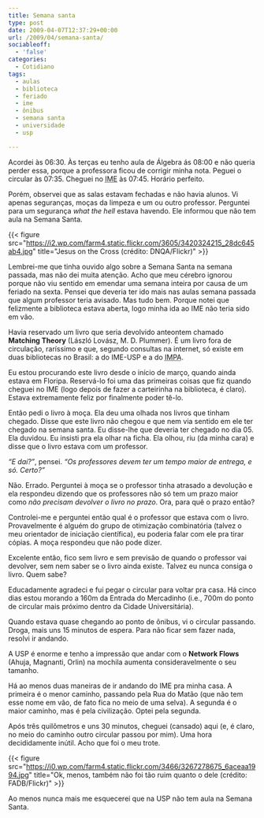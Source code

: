 ```yaml
---
title: Semana santa
type: post
date: 2009-04-07T12:37:29+00:00
url: /2009/04/semana-santa/
sociableoff:
  - 'false'
categories:
  - Cotidiano
tags:
  - aulas
  - biblioteca
  - feriado
  - ime
  - ônibus
  - semana santa
  - universidade
  - usp

---
```

Acordei às 06:30. Às terças eu tenho aula de Álgebra ás 08:00 e não queria perder essa, porque a professora ficou de corrigir minha nota. Peguei o circular às 07:35. Cheguei no <acronym title="Instituto de Matemática e Estatística">IME</acronym> às 07:45. Horário perfeito.

Porém, observei que as salas estavam fechadas e não havia alunos. Vi apenas seguranças, moças da limpeza e um ou outro professor. Perguntei para um segurança _what the hell_ estava havendo. Ele informou que não tem aula na Semana Santa.

{{< figure src="https://i2.wp.com/farm4.static.flickr.com/3605/3420324215_28dc645ab4.jpg" title="Jesus on the Cross (crédito: DNQA/Flickr)" >}}

Lembrei-me que tinha ouvido algo sobre a Semana Santa na semana passada, mas não dei muita atenção. Acho que meu cérebro ignorou porque não viu sentido em emendar uma semana inteira por causa de um feriado na sexta. Pensei que deveria ter ido mais nas aulas semana passada que algum professor teria avisado. Mas tudo bem. Porque notei que felizmente a biblioteca estava aberta, logo minha ida ao IME não teria sido em vão.

Havia reservado um livro que seria devolvido anteontem chamado **Matching Theory** (László Lovász, M. D. Plummer). É um livro fora de circulação, raríssimo e que, segundo consultas na internet, só existe em duas bibliotecas no Brasil: a do IME-USP e a do <acronym title="Instituto de Matemática Pura e Aplicada">IMPA</acronym>.

Eu estou procurando este livro desde o início de março, quando ainda estava em Floripa. Reservá-lo foi uma das primeiras coisas que fiz quando cheguei no IME (logo depois de fazer a carteirinha na biblioteca, é claro). Estava extremamente feliz por finalmente poder tê-lo.

Então pedi o livro à moça. Ela deu uma olhada nos livros que tinham chegado. Disse que este livro não chegou e que nem via sentido em ele ter chegado na semana santa. Eu disse-lhe que deveria ter chegado no dia 05. Ela duvidou. Eu insisti pra ela olhar na ficha. Ela olhou, riu (da minha cara) e disse que o livro estava com um professor.

_“E daí?”_, pensei. _“Os professores devem ter um tempo maior de entrega, e só. Certo?”_

Não. Errado. Perguntei à moça se o professor tinha atrasado a devolução e ela respondeu dizendo que os professores não só tem um prazo maior como _não precisam devolver o livro no prazo_. Ora, para quê o prazo então?

Controlei-me e perguntei então qual é o professor que estava com o livro. Provavelmente é alguém do grupo de otimização combinatória (talvez o meu orientador de iniciação científica), eu poderia falar com ele pra tirar cópias. A moça respondeu que não pode dizer.

Excelente então, fico sem livro e sem previsão de quando o professor vai devolver, sem nem saber se o livro ainda existe. Talvez eu nunca consiga o livro. Quem sabe?

Educadamente agradeci e fui pegar o circular para voltar pra casa. Há cinco dias estou morando a 160m da Entrada do Mercadinho (i.e., 700m do ponto de circular mais próximo dentro da Cidade Universitária).

Quando estava quase chegando ao ponto de ônibus, vi o circular passando. Droga, mais uns 15 minutos de espera. Para não ficar sem fazer nada, resolvi ir andando.

A USP é enorme e tenho a impressão que andar com o **Network Flows** (Ahuja, Magnanti, Orlin) na mochila aumenta consideravelmente o seu tamanho.

Há ao menos duas maneiras de ir andando do IME pra minha casa. A primeira é o menor caminho, passando pela Rua do Matão (que não tem esse nome em vão, de fato fica no meio de uma selva). A segunda é o maior caminho, mas é pela civilização. Optei pela segunda.

Após três quilômetros e uns 30 minutos, cheguei (cansado) aqui (e, é claro, no meio do caminho outro circular passou por mim). Uma hora decididamente inútil. Acho que foi o meu trote.

{{< figure src="https://i0.wp.com/farm4.static.flickr.com/3466/3267278675_6aceaa1994.jpg" title="Ok, menos, também não foi tão ruim quanto o dele (crédito: FADB/Flickr)" >}}

Ao menos nunca mais me esquecerei que na USP não tem aula na Semana Santa.

